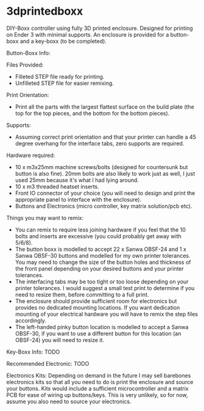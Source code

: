 # 3dprintedboxx
DIY-Boxx controller using fully 3D printed enclosure. Designed for printing on Ender 3 with minimal supports. An enclosure is provided for a button-boxx and a key-boxx (to be completed).

Button-Boxx Info:

Files Provided:
- Filleted STEP file ready for printing.
- Unfilleted STEP file for easier remixing.

Print Orientation:
- Print all the parts with the largest flattest surface on the build plate (the top for the top pieces, and the bottom for the bottom pieces).

Supports: 
- Assuming correct print orientation and that your printer can handle a 45 degree overhang for the interface tabs, zero supports are required. 

Hardware required: 
- 10 x m3x25mm machine screws/bolts (designed for countersunk but button is also fine). 20mm bolts are also likely to work just as well, I just used 25mm because it's what I had lying around. 
- 10 x m3 threaded heatset inserts.
- Front IO connector of your choice (you will need to design and print the appropriate panel to interface with the enclosure).
- Buttons and Electronics (micro controller, key matrix solution/pcb etc).

Things you may want to remix:
- You can remix to require less joining hardware if you feel that the 10 bolts and inserts are excessive (you could probably get away with 5/6/8).
- The button boxx is modelled to accept 22 x Sanwa OBSF-24 and 1 x Sanwa OBSF-30 buttons and modelled for my own printer tolerances. You may need to change the size of the button holes and thickness of the front panel depending on your desired buttons and your printer tolerances.
- The interfacing tabs may be too tight or too loose depending on your printer tolerances. I would suggest a small test print to determine if you need to resize them, before committing to a full print.
- The enclosure should provide sufficient room for electronics but provides no dedicated mounting locations. If you want dedication mounting of your electrical hardware you will have to remix the step files accordingly.
- The left-handed pinky button location is modelled to accept a Sanwa OBSF-30, if you want to use a different button for this location (an OBSF-24) you will need to resize it. 

Key-Boxx Info:
TODO

Recommended Electronic:
TODO

Electronics Kits:
Depending on demand in the future I may sell barebones electronics kits so that all you need to do is print the enclosure and source your buttons. 
Kits would include a sufficient microcontroller and a matrix PCB for ease of wiring up buttons/keys. This is very unlikely, so for now, assume you also need to source your electronics.
